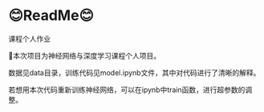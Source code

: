 # 😊ReadMe😊
课程个人作业

👋本次项目为神经网络与深度学习课程个人项目。

数据见data目录，训练代码见model.ipynb文件，其中对代码进行了清晰的解释。

若想用本次代码重新训练神经网络，可以在ipynb中train函数，进行超参数的调整。
